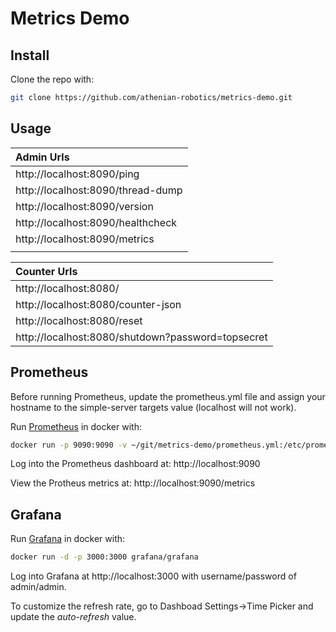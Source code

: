 # Metrics Demo

## Install

Clone the repo with:
```bash
git clone https://github.com/athenian-robotics/metrics-demo.git
```

## Usage

|  Admin Urls                                       |
|:--------------------------------------------------|
| http://localhost:8090/ping                        |
| http://localhost:8090/thread-dump                 |
| http://localhost:8090/version                     |
| http://localhost:8090/healthcheck                 |
| http://localhost:8090/metrics                     |
|                                                   |
                                              
|  Counter Urls                                     |
|:--------------------------------------------------|
| http://localhost:8080/                            |
| http://localhost:8080/counter-json                |
| http://localhost:8080/reset                       |
| http://localhost:8080/shutdown?password=topsecret |

## Prometheus

Before running Prometheus, update the prometheus.yml file and assign your hostname
to the simple-server targets value (localhost will not work).

Run [Prometheus](https://prometheus.io) in docker with:
```bash
docker run -p 9090:9090 -v ~/git/metrics-demo/prometheus.yml:/etc/prometheus/prometheus.yml prom/prometheus
```

Log into the Prometheus dashboard at: http://localhost:9090

View the Protheus metrics at: http://localhost:9090/metrics


## Grafana

Run [Grafana](https://grafana.com) in docker with:
```bash
docker run -d -p 3000:3000 grafana/grafana
```

Log into Grafana at http://localhost:3000 with username/password
of admin/admin.

To customize the refresh rate, go to Dashboad Settings->Time Picker and update the *auto-refresh* value.


